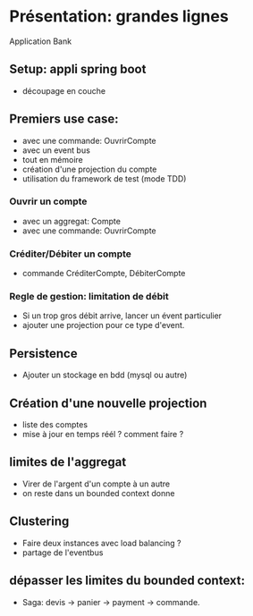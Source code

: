 # Présentation: grandes lignes

Application Bank

## Setup: appli spring boot

* découpage en couche

## Premiers use case:

* avec une commande: OuvrirCompte
* avec un event bus
* tout en mémoire
* création d'une projection du compte
* utilisation du framework de test (mode TDD)

### Ouvrir un compte

* avec un aggregat: Compte
* avec une commande: OuvrirCompte

### Créditer/Débiter un compte

* commande CréditerCompte, DébiterCompte

### Regle de gestion: limitation de débit

* Si un trop gros débit arrive, lancer un évent particulier
* ajouter une projection pour ce type d'event.

## Persistence

* Ajouter un stockage en bdd (mysql ou autre)

## Création d'une nouvelle projection

* liste des comptes
* mise à jour en temps réél ? comment faire ?

## limites de l'aggregat

* Virer de l'argent d'un compte à un autre
* on reste dans un bounded context donne 

## Clustering 

* Faire deux instances avec load balancing ?
* partage de l'eventbus

## dépasser les limites du bounded context:

* Saga: devis -> panier -> payment -> commande.


